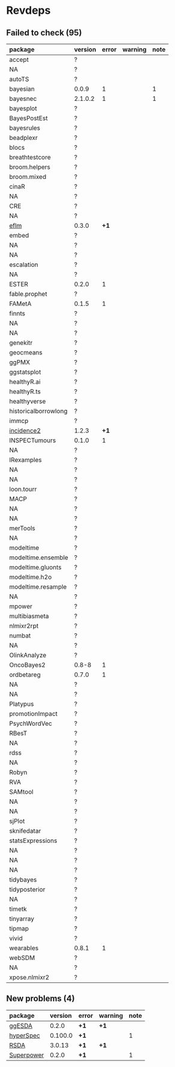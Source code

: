 # Revdeps

## Failed to check (95)

|package              |version |error  |warning |note |
|:--------------------|:-------|:------|:-------|:----|
|accept               |?       |       |        |     |
|NA                   |?       |       |        |     |
|autoTS               |?       |       |        |     |
|bayesian             |0.0.9   |1      |        |1    |
|bayesnec             |2.1.0.2 |1      |        |1    |
|bayesplot            |?       |       |        |     |
|BayesPostEst         |?       |       |        |     |
|bayesrules           |?       |       |        |     |
|beadplexr            |?       |       |        |     |
|blocs                |?       |       |        |     |
|breathtestcore       |?       |       |        |     |
|broom.helpers        |?       |       |        |     |
|broom.mixed          |?       |       |        |     |
|cinaR                |?       |       |        |     |
|NA                   |?       |       |        |     |
|CRE                  |?       |       |        |     |
|NA                   |?       |       |        |     |
|[eflm](failures.md#eflm)|0.3.0   |__+1__ |        |     |
|embed                |?       |       |        |     |
|NA                   |?       |       |        |     |
|NA                   |?       |       |        |     |
|escalation           |?       |       |        |     |
|NA                   |?       |       |        |     |
|ESTER                |0.2.0   |1      |        |     |
|fable.prophet        |?       |       |        |     |
|FAMetA               |0.1.5   |1      |        |     |
|finnts               |?       |       |        |     |
|NA                   |?       |       |        |     |
|NA                   |?       |       |        |     |
|genekitr             |?       |       |        |     |
|geocmeans            |?       |       |        |     |
|ggPMX                |?       |       |        |     |
|ggstatsplot          |?       |       |        |     |
|healthyR.ai          |?       |       |        |     |
|healthyR.ts          |?       |       |        |     |
|healthyverse         |?       |       |        |     |
|historicalborrowlong |?       |       |        |     |
|immcp                |?       |       |        |     |
|[incidence2](failures.md#incidence2)|1.2.3   |__+1__ |        |     |
|INSPECTumours        |0.1.0   |1      |        |     |
|NA                   |?       |       |        |     |
|IRexamples           |?       |       |        |     |
|NA                   |?       |       |        |     |
|NA                   |?       |       |        |     |
|loon.tourr           |?       |       |        |     |
|MACP                 |?       |       |        |     |
|NA                   |?       |       |        |     |
|NA                   |?       |       |        |     |
|merTools             |?       |       |        |     |
|NA                   |?       |       |        |     |
|modeltime            |?       |       |        |     |
|modeltime.ensemble   |?       |       |        |     |
|modeltime.gluonts    |?       |       |        |     |
|modeltime.h2o        |?       |       |        |     |
|modeltime.resample   |?       |       |        |     |
|NA                   |?       |       |        |     |
|mpower               |?       |       |        |     |
|multibiasmeta        |?       |       |        |     |
|nlmixr2rpt           |?       |       |        |     |
|numbat               |?       |       |        |     |
|NA                   |?       |       |        |     |
|OlinkAnalyze         |?       |       |        |     |
|OncoBayes2           |0.8-8   |1      |        |     |
|ordbetareg           |0.7.0   |1      |        |     |
|NA                   |?       |       |        |     |
|NA                   |?       |       |        |     |
|Platypus             |?       |       |        |     |
|promotionImpact      |?       |       |        |     |
|PsychWordVec         |?       |       |        |     |
|RBesT                |?       |       |        |     |
|NA                   |?       |       |        |     |
|rdss                 |?       |       |        |     |
|NA                   |?       |       |        |     |
|Robyn                |?       |       |        |     |
|RVA                  |?       |       |        |     |
|SAMtool              |?       |       |        |     |
|NA                   |?       |       |        |     |
|NA                   |?       |       |        |     |
|sjPlot               |?       |       |        |     |
|sknifedatar          |?       |       |        |     |
|statsExpressions     |?       |       |        |     |
|NA                   |?       |       |        |     |
|NA                   |?       |       |        |     |
|NA                   |?       |       |        |     |
|tidybayes            |?       |       |        |     |
|tidyposterior        |?       |       |        |     |
|NA                   |?       |       |        |     |
|timetk               |?       |       |        |     |
|tinyarray            |?       |       |        |     |
|tipmap               |?       |       |        |     |
|vivid                |?       |       |        |     |
|wearables            |0.8.1   |1      |        |     |
|webSDM               |?       |       |        |     |
|NA                   |?       |       |        |     |
|xpose.nlmixr2        |?       |       |        |     |

## New problems (4)

|package    |version |error  |warning |note |
|:----------|:-------|:------|:-------|:----|
|[ggESDA](problems.md#ggesda)|0.2.0   |__+1__ |__+1__  |     |
|[hyperSpec](problems.md#hyperspec)|0.100.0 |__+1__ |        |1    |
|[RSDA](problems.md#rsda)|3.0.13  |__+1__ |__+1__  |     |
|[Superpower](problems.md#superpower)|0.2.0   |__+1__ |        |1    |


